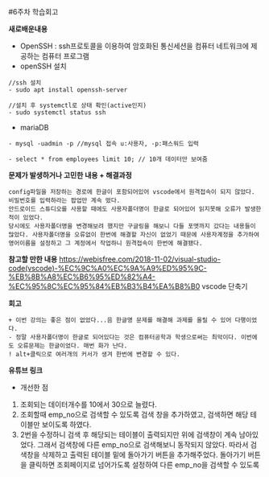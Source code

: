 #6주차 학습회고

**새로배운내용**

- OpenSSH : ssh프로토콜을 이용하여 암호화된 통신세션을 컴퓨터 네트워크에 제공하는 컴퓨터 프로그램   
- openSSH 설치
```
//ssh 설치
- sudo apt install openssh-server

//설치 후 systemctl로 상태 확인(active인지)
- sudo systemctl status ssh

```
- mariaDB
```
- mysql -uadmin -p //mysql 접속 u:사용자, -p:패스워드 입력

- select * from employees limit 10; // 10개 데이터만 보여줌
```

**문제가 발생하거나 고민한 내용 + 해결과정**
    
    config파일을 저장하는 경로에 한글이 포함되어있어 vscode에서 원격접속이 되지 않았다. 비밀번호를 입력하라는 팝업만 계속 떴다. 
    안드로이드 스튜디오를 사용할 때에도 사용자폴더명이 한글로 되어있어 읽지못해 오류가 발생한 적이 있었다. 
    당시에도 사용자폴더명을 변경해보려 했지만 구글링을 해보니 다들 포맷까지 갔다는 내용들이 많았다. 사용자폴더명을 오류없이 한번에 해결할 자신이 없었기 때문에 사용자계정을 추가하여 영어이름을 설정하고 그 계정에서 작업하니 원격접속이 한번에 해결됐다. 

**참고할 만한 내용**
https://webisfree.com/2018-11-02/visual-studio-code(vscode)-%EC%9C%A0%EC%9A%A9%ED%95%9C-%EB%8B%A8%EC%B6%95%ED%82%A4-%EC%95%8C%EC%95%84%EB%B3%B4%EA%B8%B0 vscode 단축기

**회고**

    + 이번 강의는 좋은 점이 없었다...음 한글명 문제를 해결해 과제를 올릴 수 있어 다행이었다.
    - 정말 사용자폴더명이 한글로 되어있다는 것은 컴퓨터공학과 학생으로써는 최악이다. 이번에도 오류문제는 한글이었다. 매번 화가 난다.
    ! alt+클릭으로 여러개의 커서가 생겨 한번에 변경할 수 있다.
    
 **유튜브 링크**
 - 개선한 점
 1) 조회되는 데이터개수를 10에서 30으로 늘렸다.
 2) 조회할때 emp_no으로 검색할 수 있도록 검색 창을 추가하였고, 검색하면 해당 테이블만 보이도록 하였다.
 3) 2번을 수정하니 검색 후 해당되는 테이블이 출력되지만 위에 검색창이 계속 남아있었다. 그래서 검색창에 다른 emp_no으로 검색해보니 동작되지 않았다. 따라서 검색창을 삭제하고 출력된 테이블 밑에 돌아가기 버튼을 추가해주었다. 돌아가기 버튼을 클릭하면 조회페이지로 넘어가도록 설정하여 다른 emp_no을 검색할 수 있도록 
